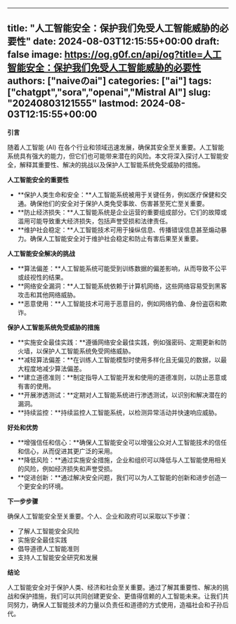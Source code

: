 
---
title: "人工智能安全：保护我们免受人工智能威胁的必要性"
date: 2024-08-03T12:15:55+00:00
draft: false
image: https://og.g0f.cn/api/og?title=人工智能安全：保护我们免受人工智能威胁的必要性
authors: ["naiveのai"]
categories: ["ai"]
tags: ["chatgpt","sora","openai","Mistral AI"]
slug: "20240803121555"
lastmod: 2024-08-03T12:15:55+00:00
---
**引言**

随着人工智能 (AI) 在各个行业和领域迅速发展，确保其安全至关重要。人工智能系统具有强大的能力，但它们也可能带来潜在的风险。本文将深入探讨人工智能安全，解释其重要性、解决的挑战以及保护人工智能系统免受威胁的措施。

**人工智能安全的重要性**

* **保护人类生命和安全：**人工智能系统被用于关键任务，例如医疗保健和交通。确保他们的安全对于保护人类免受事故、伤害甚至死亡至关重要。
* **防止经济损失：**人工智能系统是企业运营的重要组成部分。它们的故障或滥用可能导致重大经济损失，包括声誉受损和法律责任。
* **维护社会稳定：**人工智能技术可用于操纵信息、传播错误信息甚至煽动暴力。确保人工智能安全对于维护社会稳定和防止有害后果至关重要。

**人工智能安全解决的挑战**

* **算法偏差：**人工智能系统可能受到训练数据的偏差影响，从而导致不公平或歧视性的结果。
* **网络安全漏洞：**人工智能系统依赖于计算机网络，这些网络容易受到黑客攻击和其他网络威胁。
* **恶意使用：**人工智能技术可用于恶意目的，例如网络钓鱼、身份盗窃和欺诈。

**保护人工智能系统免受威胁的措施**

* **实施安全最佳实践：**遵循网络安全最佳实践，例如强密码、定期更新和防火墙，以保护人工智能系统免受网络威胁。
* **减轻算法偏差：**在训练人工智能模型时使用多样化且无偏见的数据，以最大程度地减少算法偏差。
* **建立道德准则：**制定指导人工智能开发和使用的道德准则，以防止恶意或有害的使用。
* **开展渗透测试：**定期对人工智能系统进行渗透测试，以识别和解决潜在的漏洞。
* **持续监控：**持续监控人工智能系统，以检测异常活动并快速响应威胁。

**好处和优势**

* **增强信任和信心：**确保人工智能安全可以增强公众对人工智能技术的信任和信心，从而促进其更广泛的采用。
* **降低风险：**通过实施安全措施，企业和组织可以降低与人工智能使用相关的风险，例如经济损失和声誉受损。
* **促进创新：**通过解决安全问题，我们可以为人工智能的创新和进步创造一个更安全的环境。

**下一步步骤**

确保人工智能安全至关重要。个人、企业和政府可以采取以下步骤：

* 了解人工智能安全风险
* 实施安全最佳实践
* 倡导道德人工智能准则
* 支持人工智能安全研究和发展

**结论**

人工智能安全对于保护人类、经济和社会至关重要。通过了解其重要性、解决的挑战和保护措施，我们可以共同创建更安全、更值得信赖的人工智能未来。让我们共同努力，确保人工智能技术的力量以负责任和道德的方式使用，造福社会和子孙后代。